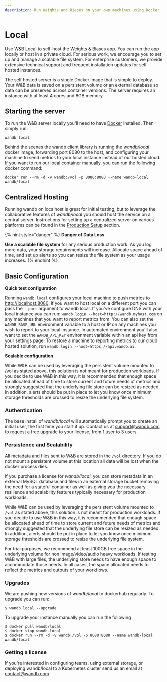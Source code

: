 ```yaml
---
description: Run Weights and Biases on your own machines using Docker
---
```


# Local

Use W&B Local to self-host the Weights & Biases app. You can run the app locally or host in a private cloud. For serious work, we encourage you to set up and manage a scalable file system. For enterprise customers, we provide extensive technical support and frequent installation updates for self-hosted instances.

The self hosted server is a single Docker image that is simple to deploy. Your W&B data is saved on a persistent volume or an external database so data can be preserved across container versions. The server requires an instance with at least 4 cores and 8GB memory.

## Starting the server

To run the W&B server locally you'll need to have [Docker](https://www.docker.com/products/docker-desktop) installed. Then simply run:

```text
wandb local
```

Behind the scenes the wandb client library is running the [_wandb/local_](https://hub.docker.com/repository/docker/wandb/local) docker image, forwarding port 8080 to the host, and configuring your machine to send metrics to your local instance instead of our hosted cloud. If you want to run our local container manually, you can run the following docker command:

```text
docker run --rm -d -v wandb:/vol -p 8080:8080 --name wandb-local wandb/local
```

## Centralized Hosting

Running wandb on localhost is great for initial testing, but to leverage the collaborative features of _wandb/local_ you should host the service on a central server. Instructions for setting up a centralized server on various platforms can be found in the [Production Setup](setup.md) section.

{% hint style="danger" %}
**Danger of Data Loss**

**Use a scalable file system** for any serious production work. As you log more data, your storage requirements will increase. Allocate space ahead of time, and set up alerts so you can resize the file system as your usage increases.
{% endhint %}

## Basic Configuration

**Quick test configuration**

Running `wandb local` configures your local machine to push metrics to [http://localhost:8080](http://localhost:8080). If you want to host local on a different port you can pass the `--port` argument to wandb local. If you've configure DNS with your local instance you can run: `wandb login --host=http://wandb.myhost.com` on any machines that you want to report metrics from. You can also set the `WANDB_BASE_URL` environment variable to a host or IP on any machines you wish to report to your local instance. In automated environment you'll also want to set the `WANDB_API_KEY` environment variable within an api key from your settings page. To restore a machine to reporting metrics to our cloud hosted solution, run `wandb login --host=https://api.wandb.ai`.

**Scalable configuration**

While W&B can be used by leveraging the persistent volume mounted to /vol as stated above, this solution is not meant for production workloads. If you decide to use W&B in this way, it is recommended that enough space be allocated ahead of time to store current and future needs of metrics and strongly suggested that the underlying file store can be resized as needed. In addition, alerts should be put in place to let you know once minimum storage thresholds are crossed to resize the underlying file system.

### Authentication

The base install of _wandb/local_  will automatically prompt you to create an initial user, the first time you start it up.  Contact us at support@wandb.com to request a free upgrade to your license, from 1 user to 3 users.

### Persistence and Scalability

All metadata and files sent to W&B are stored in the `/vol` directory. If you do not mount a persistent volume at this location all data will be lost when the docker process dies.

If you purchase a license for _wandb/local_, you can store metadata in an external MySQL database and files in an external storage bucket removing the need for a stateful container as well as giving you the necessary resilience and scalability features typically necessary for production workloads.

While W&B can be used by leveraging the persistent volume mounted to `/vol` as stated above, this solution is not meant for production workloads. If you decide to use W&B in this way, it is recommended that enough space be allocated ahead of time to store current and future needs of metrics and strongly suggested that the underlying file store can be resized as needed. In addition, alerts should be put in place to let you know once minimum storage thresholds are crossed to resize the underlying file system.

For trial purposes, we recommend at least 100GB free space in the underlying volume for non image/video/audio heavy workloads. If testing W&B with large files, the underlying store needs to have enough space to accommodate those needs. In all cases, the space allocated needs to reflect the metrics and outputs of your workflows.

### Upgrades

We are pushing new versions of _wandb/local_ to dockerhub regularly. To upgrade you can run:

```text
$ wandb local --upgrade
```

To upgrade your instance manually you can run the following

```text
$ docker pull wandb/local
$ docker stop wandb-local
$ docker run --rm -d -v wandb:/vol -p 8080:8080 --name wandb-local wandb/local
```

### Getting a license

If you're interested in configuring teams, using external storage, or deploying wandb/local to a Kubernetes cluster send us an email at [contact@wandb.com](mailto:contact@wandb.com)

